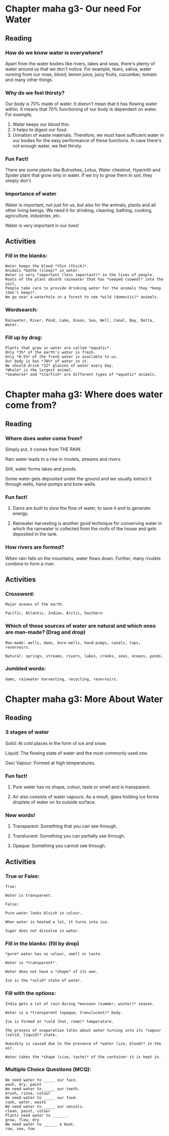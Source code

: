 # Chapter maha g3- Our need For Water

## Reading

### How do we know water is everywhere?

Apart from the water bodies like rivers, lakes and seas, there's plenty of water around us that we don't notice. For example, tears, saliva, water running from our nose, blood, lemon juice, juicy fruits, cucumber, tomato and many other things.

### Why do we feel thirsty?

Our body is 70% made of water. It doesn't mean that it has flowing water within. It means that 70% functioning of our body is dependent on water. For example;
1. Water keeps our blood thin.
2. It helps to digest our food.
3. Urination of waste materials.
Therefore, we must have sufficient water in our bodies for the easy performance of these functions. In case there's not enough water, we feel thirsty.

### Fun Fact!

There are some plants like Bulrushes, Lotus, Water chestnut, Hyacinth and Spider plant that grow only in water. If we try to grow them in soil, they simply don't.

### Importance of water

Water is important, not just for us, but also for the animals, plants and all other living beings. We need it for drinking, cleaning, bathing, cooking, agriculture,   industries ,etc.

Water is very important in our lives!

## Activities

### Fill in the blanks:

```
Water keeps the blood *thin (thick)*.
Animals *bathe (sleep)* in water.
Water is very *important (less important)* in the lives of people.
Roots of the plant absorb rainwater that has *seeped (sowed)* into the soil.
People take care to provide drinking water for the animals they *keep (don't keep)*.
We go near a waterhole in a forest to see *wild (domestic)* animals.
```

### Wordsearch:

```
Rainwater, River, Pond, Lake, Ocean, Sea, Well, Canal, Bay, Delta, Water.
```

### Fill up by drag:

```
Plants that grow in water are called *aquatic*.
Only *3%* of the earth's water is fresh.
Only *0.5%* of the fresh water is available to us.
Our body is has *70%* of water in it.
We should drink *12* glasses of water every day.
*Whale* is the largest animal.
*Seahorse* and *starfish* are different types of *aquatic* animals.
```

# Chapter maha g3: Where does water come from?

## Reading

### Where does water come from?

Simply put, it comes from THE RAIN. 

Rain water leads to a rise in rivulets, streams and rivers. 

Still, water forms lakes and ponds.

Some water gets deposited under the ground and we usually extract it through wells, hand-pumps and bore-wells.

### Fun fact!

1. Dams are built to slow the flow of water, to save it and to generate energy.

2. Rainwater harvesting is another good technique for conserving water in which the rainwater is collected from the roofs of the house and gets deposited in the tank.


### How rivers are formed?

When rain falls on the mountains, water flows down. Further, many rivulets combine to form a river.

## Activities

### Crossword:

```
Major oceans of the earth.

Pacific, Atlantic, Indian, Arctic, Southern
```

### Which of these sources of water are natural and which ones are man-made? (Drag and drop)

```
Man-made: wells, dams, bore-wells, hand-pumps, canals, taps, reservoirs.

Natural: springs, streams, rivers, lakes, creeks, seas, oceans, ponds.
```

### Jumbled words:

```
dams, rainwater harvesting, recycling, reservoirs.
```

# Chapter maha g3: More About Water

## Reading

### 3 stages of water

Solid: At cold places in the form of ice and snow.

Liquid: The flowing state of water and the most commonly used one.

Gas/ Vapour: Formed at high temperatures.

### Fun fact!

1. Pure water has no shape, colour, taste or smell and is transparent.

2. Air also consists of water vapours. As a result, glass holding ice forms droplets of water on its outside surface.

### New words!

1. Transparent: Something that you can see through.

2. Translucent: Something you can partially see through.

3. Opaque: Something you cannot see through.

## Activities

### True or False:

```
True:

Water is transparent.

False:

Pure water looks bluish in colour.

When water is heated a lot, it turns into ice.

Sugar does not dissolve in water.
```

### Fill in the blanks: (fill by drop)

```
*pure* water has no colour, smell or taste.

Water is *transparent*.

Water does not have a *shape* of its own.

Ice is the *solid* state of water.
```

### Fill with the options:

```
India gets a lot of rain during *monsoon (summer, winter)* season. 

Water is a *transparent (opaque, translucent)* body.

Ice is formed at *cold (hot, room)* temperature.

The process of evaporation talks about water turning into its *vapour (solid, liquid)* state.

Humidity is caused due to the presence of *water (ice, blood)* in the air.

Water takes the *shape (size, taste)* of the container it is kept in.
```

### Multiple Choice Questions (MCQ):

```
We need water to _____ our face.
wash, dry, paint
We need water to _____ our teeth.
brush, rinse, colour
We need water to _____ our food.
cook, water, waste
We need water to _____ our vessels.
clean, paint, colour
Plants need water to ______.
grow, flow, dry
We need water to ______ a boat.
row, sow, tow
```
